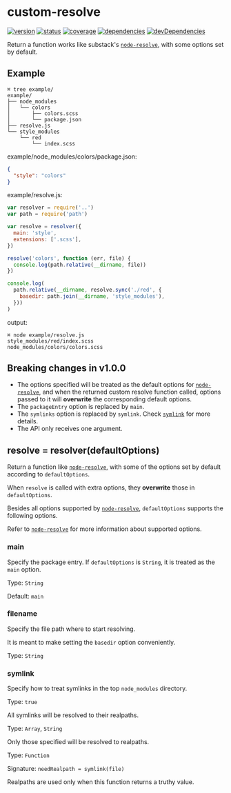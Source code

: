 # custom-resolve
[![version](https://img.shields.io/npm/v/custom-resolve.svg)](https://www.npmjs.org/package/custom-resolve)
[![status](https://travis-ci.org/zoubin/custom-resolve.svg?branch=master)](https://travis-ci.org/zoubin/custom-resolve)
[![coverage](https://img.shields.io/coveralls/zoubin/custom-resolve.svg)](https://coveralls.io/github/zoubin/custom-resolve)
[![dependencies](https://david-dm.org/zoubin/custom-resolve.svg)](https://david-dm.org/zoubin/custom-resolve)
[![devDependencies](https://david-dm.org/zoubin/custom-resolve/dev-status.svg)](https://david-dm.org/zoubin/custom-resolve#info=devDependencies)

Return a function works like substack's [`node-resolve`], with some options set by default.

## Example

```
⌘ tree example/
example/
├── node_modules
│   └── colors
│       ├── colors.scss
│       └── package.json
├── resolve.js
└── style_modules
    └── red
        └── index.scss
```

example/node_modules/colors/package.json:
```json
{
  "style": "colors"
}
```

example/resolve.js:

```javascript
var resolver = require('..')
var path = require('path')

var resolve = resolver({
  main: 'style',
  extensions: ['.scss'],
})

resolve('colors', function (err, file) {
  console.log(path.relative(__dirname, file))
})

console.log(
  path.relative(__dirname, resolve.sync('./red', {
    basedir: path.join(__dirname, 'style_modules'),
  }))
)

```

output:

```
⌘ node example/resolve.js
style_modules/red/index.scss
node_modules/colors/colors.scss

```

## Breaking changes in v1.0.0

* The options specified will be treated as the default options for [`node-resolve`], and when the returned custom resolve function called, options passed to it will **overwrite** the corresponding default options.
* The `packageEntry` option is replaced by `main`.
* The `symlinks` option is replaced by `symlink`. Check [`symlink`](#symlink) for more details.
* The API only receives one argument.

## resolve = resolver(defaultOptions)

Return a function like [`node-resolve`],
with some of the options set by default according to `defaultOptions`.

When `resolve` is called with extra options,
they **overwrite** those in `defaultOptions`.

Besides all options supported by [`node-resolve`],
`defaultOptions` supports the following options.

Refer to [`node-resolve`] for more information about supported options.

### main
Specify the package entry.
If `defaultOptions` is `String`, it is treated as the `main` option.

Type: `String`

Default: `main`

### filename
Specify the file path where to start resolving.

It is meant to make setting the `basedir` option conveniently.

Type: `String`

### symlink
Specify how to treat symlinks in the top `node_modules` directory.

Type: `true`

All symlinks will be resolved to their realpaths.

Type: `Array`, `String`

Only those specified will be resolved to realpaths.

Type: `Function`

Signature: `needRealpath = symlink(file)`

Realpaths are used only when this function returns a truthy value.

[`node-resolve`]: https://github.com/substack/node-resolve
